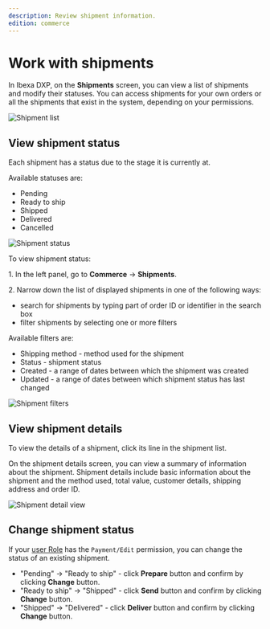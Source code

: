 ```yaml
---
description: Review shipment information.
edition: commerce
---
```


# Work with shipments

In Ibexa DXP, on the **Shipments** screen, you can view a list of shipments and modify their statuses.
You can access shipments for your own orders or all the shipments that exist in the system, depending on your permissions.

![Shipment list](shipment_list.png)

## View shipment status

Each shipment has a status due to the stage it is currently at.

Available statuses are:

- Pending
- Ready to ship
- Shipped
- Delivered
- Cancelled

![Shipment status](shipment_status.png)

To view shipment status:

1\. In the left panel, go to **Commerce** -> **Shipments**.

2\. Narrow down the list of displayed shipments in one of the following ways:

- search for shipments by typing part of order ID or identifier in the search box
- filter shipments by selecting one or more filters

Available filters are:

- Shipping method - method used for the shipment
- Status - shipment status
- Created - a range of dates between which the shipment was created
- Updated - a range of dates between which shipment status has last changed

![Shipment filters](shipment_filters.png)

## View shipment details

To view the details of a shipment, click its line in the shipment list.

On the shipment details screen, you can view a summary of information about the shipment. Shipment details include basic information about the shipment and the method used, total value, customer details, shipping address and order ID.

![Shipment detail view](shipment_detail_view.png)

## Change shipment status

If your [user Role](work_with_permissions.md) has the `Payment/Edit` permission, you can change the status of an existing shipment.

- "Pending" -> "Ready to ship" - click **Prepare** button and confirm by clicking **Change** button. 
- "Ready to ship" -> "Shipped" - click **Send** button and confirm by clicking **Change** button.
- "Shipped" -> "Delivered" - click **Deliver** button and confirm by clicking **Change** button.


